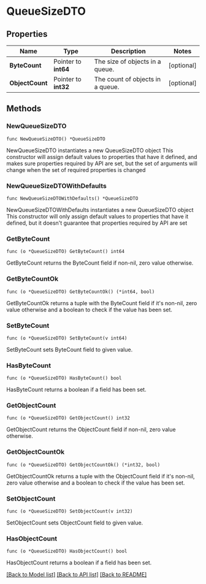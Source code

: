 # QueueSizeDTO

## Properties

Name | Type | Description | Notes
------------ | ------------- | ------------- | -------------
**ByteCount** | Pointer to **int64** | The size of objects in a queue. | [optional] 
**ObjectCount** | Pointer to **int32** | The count of objects in a queue. | [optional] 

## Methods

### NewQueueSizeDTO

`func NewQueueSizeDTO() *QueueSizeDTO`

NewQueueSizeDTO instantiates a new QueueSizeDTO object
This constructor will assign default values to properties that have it defined,
and makes sure properties required by API are set, but the set of arguments
will change when the set of required properties is changed

### NewQueueSizeDTOWithDefaults

`func NewQueueSizeDTOWithDefaults() *QueueSizeDTO`

NewQueueSizeDTOWithDefaults instantiates a new QueueSizeDTO object
This constructor will only assign default values to properties that have it defined,
but it doesn't guarantee that properties required by API are set

### GetByteCount

`func (o *QueueSizeDTO) GetByteCount() int64`

GetByteCount returns the ByteCount field if non-nil, zero value otherwise.

### GetByteCountOk

`func (o *QueueSizeDTO) GetByteCountOk() (*int64, bool)`

GetByteCountOk returns a tuple with the ByteCount field if it's non-nil, zero value otherwise
and a boolean to check if the value has been set.

### SetByteCount

`func (o *QueueSizeDTO) SetByteCount(v int64)`

SetByteCount sets ByteCount field to given value.

### HasByteCount

`func (o *QueueSizeDTO) HasByteCount() bool`

HasByteCount returns a boolean if a field has been set.

### GetObjectCount

`func (o *QueueSizeDTO) GetObjectCount() int32`

GetObjectCount returns the ObjectCount field if non-nil, zero value otherwise.

### GetObjectCountOk

`func (o *QueueSizeDTO) GetObjectCountOk() (*int32, bool)`

GetObjectCountOk returns a tuple with the ObjectCount field if it's non-nil, zero value otherwise
and a boolean to check if the value has been set.

### SetObjectCount

`func (o *QueueSizeDTO) SetObjectCount(v int32)`

SetObjectCount sets ObjectCount field to given value.

### HasObjectCount

`func (o *QueueSizeDTO) HasObjectCount() bool`

HasObjectCount returns a boolean if a field has been set.


[[Back to Model list]](../README.md#documentation-for-models) [[Back to API list]](../README.md#documentation-for-api-endpoints) [[Back to README]](../README.md)


